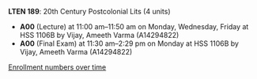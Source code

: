 **LTEN 189**: 20th Century Postcolonial Lits (4 units)

- **A00** (Lecture) at 11:00 am–11:50 am on Monday, Wednesday, Friday at HSS 1106B by Vijay, Ameeth Varma (A14294822)
- **A00** (Final Exam) at 11:30 am–2:29 pm on Monday at HSS 1106B by Vijay, Ameeth Varma (A14294822)

[Enrollment numbers over time](./LTEN189.tsv)
